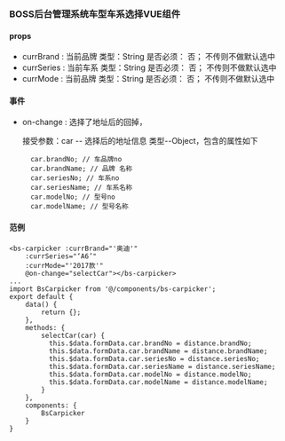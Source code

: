### BOSS后台管理系统车型车系选择VUE组件

#### props

- currBrand : 当前品牌 类型：String  是否必须： 否；  不传则不做默认选中
- currSeries : 当前车系 类型：String  是否必须： 否；  不传则不做默认选中
- currMode : 当前品牌 类型：String  是否必须： 否；  不传则不做默认选中

#### 事件

- on-change : 选择了地址后的回掉，

    接受参数：car -- 选择后的地址信息 类型--Object，包含的属性如下

    ~~~
      car.brandNo; // 车品牌no
      car.brandName; // 品牌 名称
      car.seriesNo; // 车系no
      car.seriesName; // 车系名称
      car.modelNo; // 型号no
      car.modelName; // 型号名称
    ~~~

#### 范例
~~~
<bs-carpicker :currBrand="'奥迪'"
    :currSeries="‘A6’"
    :currMode="'2017款'"
    @on-change="selectCar"></bs-carpicker>
...
import BsCarpicker from '@/components/bs-carpicker';
export default {
    data() {
        return {};
    },
    methods: {
        selectCar(car) {
          this.$data.formData.car.brandNo = distance.brandNo;
          this.$data.formData.car.brandName = distance.brandName;
          this.$data.formData.car.seriesNo = distance.seriesNo;
          this.$data.formData.car.seriesName = distance.seriesName;
          this.$data.formData.car.modelNo = distance.modelNo;
          this.$data.formData.car.modelName = distance.modelName;
        }
    },
    components: {
        BsCarpicker
    }
}

~~~
